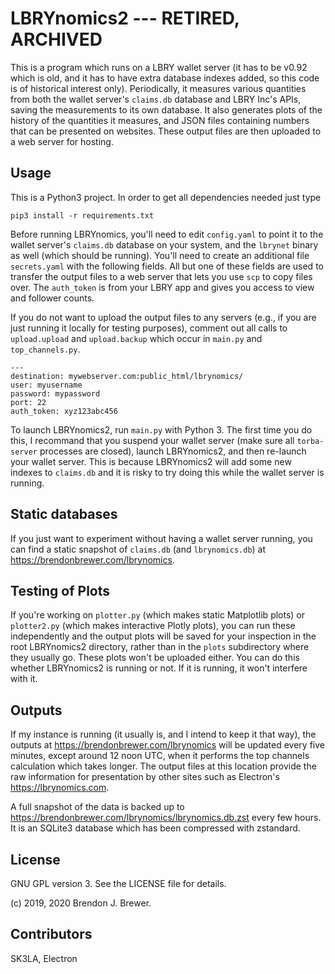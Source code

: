 # LBRYnomics2 --- RETIRED, ARCHIVED

This is a program which runs on a LBRY wallet server (it has to be v0.92
which is old, and it has to have extra database indexes added, so 
this code is of historical interest only). Periodically,
it measures various quantities from both the wallet server's `claims.db`
database and LBRY Inc's APIs, saving the measurements to its own 
database. It also generates plots of the history of the quantities it 
measures, and JSON files containing numbers that can be presented on 
websites. These output files are then uploaded to a web server for hosting.

## Usage

This is a Python3 project.
In order to get all dependencies needed just type

```
pip3 install -r requirements.txt
```

Before running LBRYnomics, you'll need to edit `config.yaml` to point it 
to the wallet server's `claims.db` database on your system, and the
`lbrynet` binary as well (which should be running).
You'll need to create an 
additional file `secrets.yaml` with the following fields. All but one of 
these fields are used to transfer the output files to a web 
server that lets you use `scp` to copy files over. The `auth_token` is 
from your LBRY app and gives you access to view and follower counts.

If you do not want to upload the output files to any servers (e.g., if you are
just running it locally for testing purposes), comment out all calls
to `upload.upload` and `upload.backup` which occur in `main.py` and
`top_channels.py`.

```
---
destination: mywebserver.com:public_html/lbrynomics/
user: myusername
password: mypassword
port: 22
auth_token: xyz123abc456
```

To launch LBRYnomics2, run `main.py` with Python 3. The first time you 
do this, I recommand that you suspend your wallet server (make sure all 
`torba-server` processes are closed), launch LBRYnomics2, and then 
re-launch your wallet server. This is because LBRYnomics2 will add some 
new indexes to `claims.db` and it is risky to try doing this while the 
wallet server is running.

## Static databases
If you just want to experiment without having a wallet server running, you can
find a static snapshot of `claims.db` (and `lbrynomics.db`) at
https://brendonbrewer.com/lbrynomics.

## Testing of Plots
If you're working on `plotter.py` (which makes static Matplotlib plots) or 
`plotter2.py` (which makes interactive Plotly plots), you can run these 
independently and the output plots will be saved for your inspection in the
root LBRYnomics2 directory, rather than in the `plots` subdirectory where they
usually go. These plots won't be uploaded either. You can do this whether 
LBRYnomics2 is running or not. If it is running, it won't interfere 
with it.

## Outputs

If my instance is running (it usually is, and I intend to keep it that way),
the outputs at https://brendonbrewer.com/lbrynomics will be 
updated every five minutes, except around 12 noon UTC, when it performs the
top channels calculation which takes longer.
The output files at this location provide the raw information for 
presentation by other sites such as Electron's https://lbrynomics.com.

A full snapshot of the data is backed up to 
https://brendonbrewer.com/lbrynomics/lbrynomics.db.zst every few hours. 
It is an SQLite3 database which has been compressed with zstandard.
 
## License

GNU GPL version 3. See the LICENSE file for details.

(c) 2019, 2020 Brendon J. Brewer.


## Contributors

SK3LA, Electron
